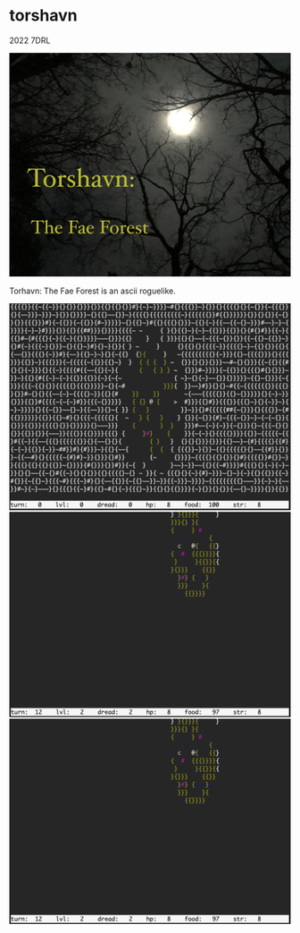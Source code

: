 # torshavn
2022 7DRL

![image](images/cover.png)

Torhavn: The Fae Forest is an ascii roguelike.

![image](images/img1.png)
![image](images/img2.png)
![image](images/img2.png)
